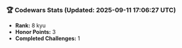 ### 🏆 Codewars Stats (Updated: 2025-09-11 17:06:27 UTC)

- **Rank:** 8 kyu
- **Honor Points:** 3
- **Completed Challenges:** 1
